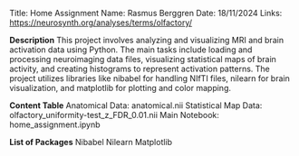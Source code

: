 Title: Home Assignment
Name: Rasmus Berggren
Date: 18/11/2024
Links: https://neurosynth.org/analyses/terms/olfactory/

**Description**
This project involves analyzing and visualizing MRI and brain activation data using Python. The main tasks include loading and processing neuroimaging data files, visualizing statistical maps of brain activity, and creating histograms to represent activation patterns. The project utilizes libraries like nibabel for handling NIfTI files, nilearn for brain visualization, and matplotlib for plotting and color mapping.

**Content Table**
Anatomical Data: anatomical.nii
Statistical Map Data: olfactory_uniformity-test_z_FDR_0.01.nii
Main Notebook: home_assignment.ipynb

**List of Packages**
Nibabel
Nilearn
Matplotlib  

